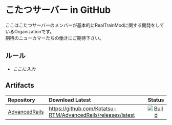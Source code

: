 # こたつサーバー in GitHub
ここはこたつサーバーのメンバーが基本的にRealTrainModに関する開発をしているOrganizationです。  
期待のニューカマーたちの働きにご期待下さい。

## ルール
- *ここに入力*

## Artifacts
| Repository | Download Latest | Status |
| :--- | :--- | :---: |
| [AdvancedRails](https://github.com/Kotatsu-RTM/AdvancedRails) | https://github.com/Kotatsu-RTM/AdvancedRails/releases/latest | [![Build](https://github.com/Kotatsu-RTM/AdvancedRails/actions/workflows/build.yml/badge.svg?branch=main)](https://github.com/Kotatsu-RTM/AdvancedRails/actions/workflows/build.yml) |